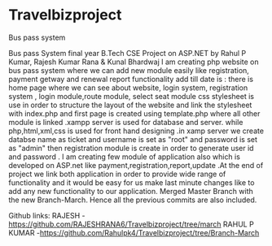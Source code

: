 # Travelbizproject
Bus pass system

Bus pass System final year B.Tech CSE Project on ASP.NET by Rahul P Kumar, Rajesh Kumar Rana & Kunal Bhardwaj I am creating php website on 
bus pass system where we can add new module easily like registration, payment getway and renewal report functionality add till date is : there is home page where we can see about website, login system, registration system , login module,route module, select seat module css stylesheet is use in order to structure the layout of the website and link the stylesheet with index.php and first page is created using template.php where all other module is linked .xampp server is used for database and server. while php,html,xml,css is used for front hand designing .in xamp server we create databse name as ticket and username is set as "root" and password is set as "admin" then registration module is create in order to generate user id and password . I am creating few module of application also which is developed on ASP.net like payment,registration,report,update .At the end of project we link both application in order to provide wide range of functionality and it would be easy for us make last minute changes like to add any new functionality to our application.
Merged Master Branch with the new Branch-March. Hence all the previous commits are also included.

Github links: RAJESH -https://github.com/RAJESHRANA6/Travelbizproject/tree/march RAHUL P KUMAR -https://github.com/Rahulpk4/Travelbizproject/tree/Branch-March

